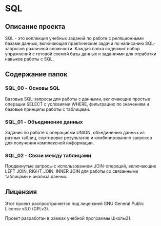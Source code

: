 # SQL

## Описание проекта

SQL - это коллекция учебных заданий по работе с реляционными базами данных, включающая практические задачи по написанию SQL-запросов различной сложности. Каждая папка содержит набор упражнений с готовой схемой базы данных и заданиями для отработки навыков работы с SQL.

## Содержание папок

### SQL_00 - Основы SQL
Базовые SQL-запросы для работы с данными, включающие простые операции SELECT с условиями WHERE, фильтрацию по значениям и базовые принципы работы с таблицами.

### SQL_01 - Объединение данных
Задания по работе с операциями UNION, объединению данных из разных таблиц, сортировке результатов и комбинированию запросов для получения комплексной информации.

### SQL_02 - Связи между таблицами
Продвинутые запросы с использованием JOIN-операций, включающие LEFT JOIN, RIGHT JOIN, INNER JOIN для работы со связанными таблицами и анализа данных.

## Лицензия

Этот проект распространяется под лицензией GNU General Public License v3.0 (GPLv3).

Проект разработан в рамках учебной программы Школы21. 